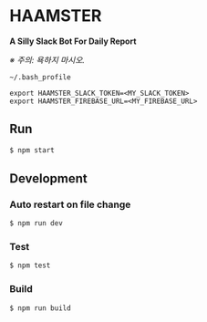 # HAAMSTER
**A Silly Slack Bot For Daily Report**

*※ 주의: 욕하지 마시오.*

```
~/.bash_profile

export HAAMSTER_SLACK_TOKEN=<MY_SLACK_TOKEN>
export HAAMSTER_FIREBASE_URL=<MY_FIREBASE_URL>
```

## Run

```bash
$ npm start
```

## Development

### Auto restart on file change

```bash
$ npm run dev
```

### Test

```bash
$ npm test
```

### Build

```bash
$ npm run build
```
